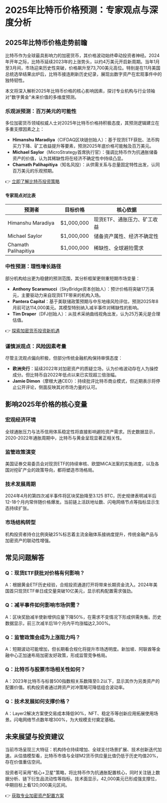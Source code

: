 # 2025年比特币价格预测：专家观点与深度分析

## 2025年比特币价格走势前瞻

比特币作为全球最具影响力的加密货币，其价格波动始终牵动投资者神经。2024年开年之际，比特币延续2023年的上涨势头，以约4万美元开启新周期。当年1月至3月间，市场迎来历史性突破，价格飙升至73,700美元高位。特别是在11月美国总统选举结果出炉后，比特币接连刷新历史纪录，展现出数字资产在宏观事件中的独特韧性。

本文将深入解析2025年比特币价格的核心影响因素，探讨专业机构与行业领袖对"数字黄金"未来价值的多维度预测。

### 乐观派预测：百万美元的可能性

多位加密货币领域权威人士对2025年比特币价格持积极态度，其预测逻辑建立在多重支撑因素之上：

- **Himanshu Maradiya**（CIFDAQ区块链创始人）：基于现货ETF获批、法币购买力下降、矿工收益提升等要素，预测2025年底价格可能触及百万美元。
- **Michael Saylor**（MicroStrategy首席执行官）：强调比特币作为抗通胀储备资产的价值，认为其稀缺性将在经济不确定性中持续凸显。
- **Chamath Palihapitiya**（知名风投）：从供需关系与总量固定特性出发，认同百万美元的乐观预期。

👉 [立即了解比特币投资策略](https://bit.ly/okx_welcome)

#### 专家观点对比表

| 预测者            | 目标价格  | 核心依据                          |
|-------------------|-----------|-----------------------------------|
| Himanshu Maradiya | $1,000,000| 现货ETF、通胀压力、矿工收益       |
| Michael Saylor    | $1,000,000| 储备资产属性、经济不确定性        |
| Chamath Palihapitiya | $1,000,000| 稀缺性、全球避险需求          |

### 中性预测：理性增长路径

部分机构给出更为稳健的预测范围，其分析框架更侧重短期市场变量：

- **Anthony Scaramucci**（SkyBridge资本创始人）：预计价格将突破17万美元，主要驱动力来自现货ETF带来的机构入场。
- **Pantera Capital**：基于美联储政策预期与中东地缘风险评估，预测2025年8月前可达114,000美元。其模型特别纳入减半事件对稀缺性的影响。
- **Tim Draper**（DFJ创始人）：从技术采纳曲线视角出发，认为25万美元是合理估值。

👉 [探索加密货币投资新机遇](https://bit.ly/okx_welcome)

### 谨慎派观点：风险因素考量

尽管主流观点偏向积极，但部分传统金融机构保持审慎态度：

- **欧洲央行**：延续2022年对加密资产的质疑立场，认为价格波动存在人为操控成分。但比特币自2022年低点以来已实现超三倍涨幅。
- **Jamie Dimon**（摩根大通CEO）：持续批评比特币商业模式，但近期表示将停止公开评论，侧面反映其对市场力量的认可。

## 影响2025年价格的核心变量

### 宏观经济环境
全球通胀压力与法币信用体系稳定性将直接影响避险资产需求。历史数据显示，2020-2022年通胀周期中，比特币与黄金呈现显著正相关性。

### 监管政策演变
美国证券交易委员会对现货ETF的持续审核、欧盟MiCA法案的实施进度，以及各国对挖矿产业的政策导向，都将塑造市场格局。

### 技术发展周期
2024年4月的第四次减半事件将区块奖励降至3.125 BTC，历史规律表明减半后12-18个月内常伴随价格爆发。当前链上活跃地址数、闪电网络节点等指标显示生态持续扩张。

### 市场结构转型
机构投资者持仓比例突破25%标志着主流金融体系接纳度提升，传统金融产品与加密资产的联动性增强。

## 常见问题解答

### Q：现货ETF获批对价格有何影响？
A：根据黄金ETF历史经验，合规投资通道打开将带来长期资金流入。2024年美国首只现货ETF单日成交量突破10亿美元，显示机构配置需求强劲。

### Q：减半事件如何影响市场供需？
A：区块奖励减半使新增供应量下降50%，在需求不变情况下形成供需失衡。历史数据显示，前三次减半后18个月内平均涨幅达2,300%。

### Q：监管政策会成为上涨阻力吗？
A：短期波动可能增加，但长期看合规化将提升市场透明度。新加坡、阿联酋等金融中心正加速布局加密友好政策，形成监管竞争格局。

### Q：比特币与股票市场相关性如何？
A：2023年比特币与标普500指数相关系数降至0.2以下，显示其作为另类资产的配置价值。机构投资者通过跨资产对冲策略可降低组合波动率。

### Q：技术发展如何支撑价格？
A：Layer2解决方案使交易成本降低90%，NFT、稳定币等创新应用拓展使用场景。闪电网络节点数年增300%，为大规模支付奠定基础。

## 未来展望与投资建议

当前市场呈现三大特征：机构持仓持续增加、全球支付场景扩展、技术创新迭代加速。从估值模型看，比特币市值与全球M2货币供应量比值仍低于历史均值20%，存在价值重估空间。

投资者可采用"核心+卫星"策略，将比特币作为抗通胀配置核心，同时关注链上数据分析、链下衍生品流动性等指标。技术面显示，42,000美元已形成强支撑位，中期目标上看120,000美元区间。

👉 [获取专业加密资产配置方案](https://bit.ly/okx_welcome)